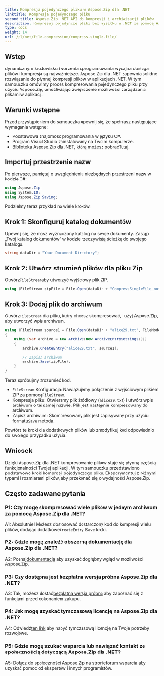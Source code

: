 ```yaml
---
title: Kompresja pojedynczego pliku w Aspose.Zip dla .NET
linktitle: Kompresja pojedynczego pliku
second_title: Aspose.Zip .NET API do kompresji i archiwizacji plików
description: Kompresuj pojedyncze pliki bez wysiłku w .NET za pomocą Aspose.Zip. Postępuj zgodnie z naszym przewodnikiem krok po kroku, aby efektywnie zarządzać plikami.
type: docs
weight: 14
url: /pl/net/file-compression/compress-single-file/
---
```

## Wstęp

dynamicznym środowisku tworzenia oprogramowania wydajna obsługa plików i kompresja są najważniejsze. Aspose.Zip dla .NET zapewnia solidne rozwiązanie do płynnej kompresji plików w aplikacjach .NET. W tym samouczku omówimy proces kompresowania pojedynczego pliku przy użyciu Aspose.Zip, umożliwiając zwiększenie możliwości zarządzania plikami w aplikacji.

## Warunki wstępne

Przed przystąpieniem do samouczka upewnij się, że spełniasz następujące wymagania wstępne:

- Podstawowa znajomość programowania w języku C#.
- Program Visual Studio zainstalowany na Twoim komputerze.
-  Biblioteka Aspose.Zip dla .NET, którą możesz pobrać[Tutaj](https://releases.aspose.com/zip/net/).

## Importuj przestrzenie nazw

Po pierwsze, pamiętaj o uwzględnieniu niezbędnych przestrzeni nazw w kodzie C#:

```csharp
using Aspose.Zip;
using System.IO;
using Aspose.Zip.Saving;
```

Podzielmy teraz przykład na wiele kroków.

## Krok 1: Skonfiguruj katalog dokumentów

Upewnij się, że masz wyznaczony katalog na swoje dokumenty. Zastąp „Twój katalog dokumentów” w kodzie rzeczywistą ścieżką do swojego katalogu.

```csharp
string dataDir = "Your Document Directory";
```

## Krok 2: Utwórz strumień plików dla pliku Zip

 Otwórz`FileStream`aby utworzyć wyjściowy plik ZIP.

```csharp
using (FileStream zipFile = File.Open(dataDir + "CompressSingleFile_out.zip", FileMode.Create))
```

## Krok 3: Dodaj plik do archiwum

 Otwórz`FileStream` dla pliku, który chcesz skompresować, i użyj Aspose.Zip, aby utworzyć wpis archiwum.

```csharp
using (FileStream source1 = File.Open(dataDir + "alice29.txt", FileMode.Open, FileAccess.Read))
{
    using (var archive = new Archive(new ArchiveEntrySettings()))
    {
        archive.CreateEntry("alice29.txt", source1);

        // Zapisz archiwum
        archive.Save(zipFile);
    }
}
```

Teraz spróbujmy zrozumieć kod.

- `FileStream` Konfiguracja: Nawiązujemy połączenie z wyjściowym plikiem ZIP za pomocą`FileStream`.
- Kompresja pliku: Otwieramy plik źródłowy (`alice29.txt`) i utwórz wpis archiwum o tej samej nazwie. Plik jest następnie kompresowany do archiwum.
-  Zapisz archiwum: Skompresowany plik jest zapisywany przy użyciu formatu`Save` metoda.

Powtórz te kroki dla dodatkowych plików lub zmodyfikuj kod odpowiednio do swojego przypadku użycia.

## Wniosek

Dzięki Aspose.Zip dla .NET kompresowanie plików staje się płynną częścią funkcjonalności Twojej aplikacji. W tym samouczku przedstawiono podstawowe kroki kompresji pojedynczego pliku. Eksperymentuj z różnymi typami i rozmiarami plików, aby przekonać się o wydajności Aspose.Zip.

## Często zadawane pytania

### P1: Czy mogę skompresować wiele plików w jednym archiwum za pomocą Aspose.Zip dla .NET?

A1: Absolutnie! Możesz dostosować dostarczony kod do kompresji wielu plików, dodając dodatkowe`CreateEntry` I`Save` kroki.

### P2: Gdzie mogę znaleźć obszerną dokumentację dla Aspose.Zip dla .NET?

 A2: Poznaj[dokumentacja](https://reference.aspose.com/zip/net/) aby uzyskać dogłębny wgląd w możliwości Aspose.Zip.

### P3: Czy dostępna jest bezpłatna wersja próbna Aspose.Zip dla .NET?

 A3: Tak, możesz dostać[bezpłatna wersja próbna](https://releases.aspose.com/) aby zapoznać się z funkcjami przed dokonaniem zakupu.

### P4: Jak mogę uzyskać tymczasową licencję na Aspose.Zip dla .NET?

 A4: Odwiedź[ten link](https://purchase.aspose.com/temporary-license/) aby nabyć tymczasową licencję na Twoje potrzeby rozwojowe.

### P5: Gdzie mogę szukać wsparcia lub nawiązać kontakt ze społecznością dotyczącą Aspose.Zip dla .NET?

 A5: Dołącz do społeczności Aspose.Zip na stronie[forum wsparcia](https://forum.aspose.com/c/zip/37) aby uzyskać pomoc od ekspertów i innych programistów.